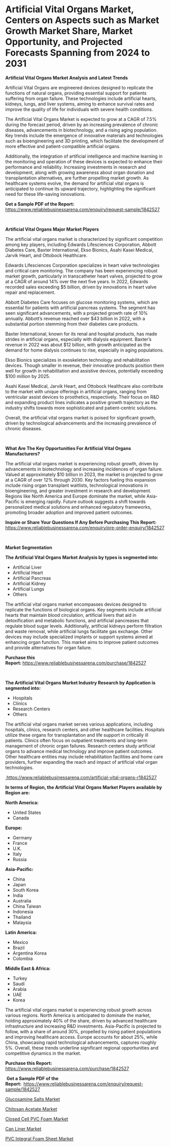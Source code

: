 <p><h1>Artificial Vital Organs Market, Centers on Aspects such as Market Growth Market Share, Market Opportunity, and Projected Forecasts Spanning from 2024 to 2031</h1></p><p><strong>Artificial Vital Organs Market Analysis and Latest Trends</strong></p>
<p><p>Artificial Vital Organs are engineered devices designed to replicate the functions of natural organs, providing essential support for patients suffering from organ failure. These technologies include artificial hearts, kidneys, lungs, and liver systems, aiming to enhance survival rates and improve the quality of life for individuals with severe health conditions.</p><p>The Artificial Vital Organs Market is expected to grow at a CAGR of 7.5% during the forecast period, driven by an increasing prevalence of chronic diseases, advancements in biotechnology, and a rising aging population. Key trends include the emergence of innovative materials and technologies such as bioengineering and 3D printing, which facilitate the development of more effective and patient-compatible artificial organs. </p><p>Additionally, the integration of artificial intelligence and machine learning in the monitoring and operation of these devices is expected to enhance their performance and reliability. Increasing investments in research and development, along with growing awareness about organ donation and transplantation alternatives, are further propelling market growth. As healthcare systems evolve, the demand for artificial vital organs is anticipated to continue its upward trajectory, highlighting the significant need for these life-saving innovations.</p></p>
<p><strong>Get a Sample PDF of the Report:&nbsp;</strong> <a href="https://www.reliablebusinessarena.com/enquiry/request-sample/1842527?utm_campaign=1724&utm_medium=2&utm_source=Github&utm_content=ia&utm_term=16102024&utm_id=artificial-vital-organs">https://www.reliablebusinessarena.com/enquiry/request-sample/1842527</a></p>
<p>&nbsp;</p>
<p><strong>Artificial Vital Organs Major Market Players</strong></p>
<p><p>The artificial vital organs market is characterized by significant competition among key players, including Edwards Lifesciences Corporation, Abbott Diabetes Care, Baxter International, Ekso Bionics, Asahi Kasei Medical, Jarvik Heart, and Ottobock Healthcare. </p><p>Edwards Lifesciences Corporation specializes in heart valve technologies and critical care monitoring. The company has been experiencing robust market growth, particularly in transcatheter heart valves, projected to grow at a CAGR of around 14% over the next five years. In 2022, Edwards recorded sales exceeding $5 billion, driven by innovations in heart valve repair and replacement.</p><p>Abbott Diabetes Care focuses on glucose monitoring systems, which are essential for patients with artificial pancreas systems. The segment has seen significant advancements, with a projected growth rate of 10% annually. Abbott’s revenue reached over $43 billion in 2022, with a substantial portion stemming from their diabetes care products.</p><p>Baxter International, known for its renal and hospital products, has made strides in artificial organs, especially with dialysis equipment. Baxter’s revenue in 2022 was about $12 billion, with growth anticipated as the demand for home dialysis continues to rise, especially in aging populations.</p><p>Ekso Bionics specializes in exoskeleton technology and rehabilitation devices. Though smaller in revenue, their innovative products position them well for growth in rehabilitation and assistive devices, potentially exceeding $100 million by 2025.</p><p>Asahi Kasei Medical, Jarvik Heart, and Ottobock Healthcare also contribute to the market with unique offerings in artificial organs, ranging from ventricular assist devices to prosthetics, respectively. Their focus on R&D and expanding product lines indicates a positive growth trajectory as the industry shifts towards more sophisticated and patient-centric solutions. </p><p>Overall, the artificial vital organs market is poised for significant growth, driven by technological advancements and the increasing prevalence of chronic diseases.</p></p>
<p>&nbsp;</p>
<p><strong>What Are The Key Opportunities For Artificial Vital Organs Manufacturers?</strong></p>
<p><p>The artificial vital organs market is experiencing robust growth, driven by advancements in biotechnology and increasing incidences of organ failure. Valued at approximately $10 billion in 2023, the market is projected to grow at a CAGR of over 12% through 2030. Key factors fueling this expansion include rising organ transplant waitlists, technological innovations in bioengineering, and greater investment in research and development. Regions like North America and Europe dominate the market, while Asia-Pacific is emerging rapidly. Future outlook suggests a shift towards personalized medical solutions and enhanced regulatory frameworks, promoting broader adoption and improved patient outcomes.</p></p>
<p><strong>Inquire or Share Your Questions If Any Before Purchasing This Report:</strong> <a href="https://www.reliablebusinessarena.com/enquiry/pre-order-enquiry/1842527?utm_campaign=1724&utm_medium=2&utm_source=Github&utm_content=ia&utm_term=16102024&utm_id=artificial-vital-organs">https://www.reliablebusinessarena.com/enquiry/pre-order-enquiry/1842527</a></p>
<p>&nbsp;</p>
<p><strong>Market Segmentation</strong></p>
<p><strong>The Artificial Vital Organs Market Analysis by types is segmented into:</strong></p>
<p><ul><li>Artificial Liver</li><li>Artificial Heart</li><li>Artificial Pancreas</li><li>Artificial Kidney</li><li>Artificial Lungs</li><li>Others</li></ul></p>
<p><p>The artificial vital organs market encompasses devices designed to replicate the functions of biological organs. Key segments include artificial hearts that maintain blood circulation, artificial livers that aid in detoxification and metabolic functions, and artificial pancreases that regulate blood sugar levels. Additionally, artificial kidneys perform filtration and waste removal, while artificial lungs facilitate gas exchange. Other devices may include specialized implants or support systems aimed at enhancing organ function. This market aims to improve patient outcomes and provide alternatives for organ failure.</p></p>
<p><strong>Purchase this Report:&nbsp;</strong><a href="https://www.reliablebusinessarena.com/purchase/1842527?utm_campaign=1724&utm_medium=2&utm_source=Github&utm_content=ia&utm_term=16102024&utm_id=artificial-vital-organs">https://www.reliablebusinessarena.com/purchase/1842527</a></p>
<p>&nbsp;</p>
<p><strong>The Artificial Vital Organs Market Industry Research by Application is segmented into:</strong></p>
<p><ul><li>Hospitals</li><li>Clinics</li><li>Research Centers</li><li>Others</li></ul></p>
<p><p>The artificial vital organs market serves various applications, including hospitals, clinics, research centers, and other healthcare facilities. Hospitals utilize these organs for transplantation and life support in critically ill patients. Clinics often focus on outpatient treatments and long-term management of chronic organ failures. Research centers study artificial organs to advance medical technology and improve patient outcomes. Other healthcare entities may include rehabilitation facilities and home care providers, further expanding the reach and impact of artificial vital organ technologies.</p></p>
<p><a href="https://www.reliablebusinessarena.com/artificial-vital-organs-r1842527?utm_campaign=1724&utm_medium=2&utm_source=Github&utm_content=ia&utm_term=16102024&utm_id=artificial-vital-organs">&nbsp;https://www.reliablebusinessarena.com/artificial-vital-organs-r1842527</a></p>
<p><strong>In terms of Region, the Artificial Vital Organs Market Players available by Region are:</strong></p>
<p>
    <p> <strong> North America: </strong>
        <ul>
            <li>United States</li>
            <li>Canada</li>
        </ul>
        </p> 
    <p> <strong> Europe: </strong>
        <ul>
            <li>Germany</li>
            <li>France</li>
            <li>U.K.</li>
            <li>Italy</li>
            <li>Russia</li>
        </ul>
        </p> 
    <p> <strong> Asia-Pacific: </strong>
        <ul>
            <li>China</li>
            <li>Japan</li>
            <li>South Korea</li>
            <li>India</li>
            <li>Australia</li>
            <li>China Taiwan</li>
            <li>Indonesia</li>
            <li>Thailand</li>
            <li>Malaysia</li>
        </ul>
        </p> 
    <p> <strong> Latin America: </strong>
        <ul>
            <li>Mexico</li>
            <li>Brazil</li>
            <li>Argentina Korea</li>
            <li>Colombia</li>
        </ul>
        </p> 
    <p> <strong> Middle East & Africa: </strong>
        <ul>
            <li>Turkey</li>
            <li>Saudi</li>
            <li>Arabia</li>
            <li>UAE</li>
            <li>Korea</li>
        </ul>
    </p>
    </p>
<p><p>The artificial vital organs market is experiencing robust growth across various regions. North America is anticipated to dominate the market, holding approximately 40% of the share, driven by advanced healthcare infrastructure and increasing R&D investments. Asia-Pacific is projected to follow, with a share of around 30%, propelled by rising patient populations and improving healthcare access. Europe accounts for about 25%, while China, showcasing rapid technological advancements, captures roughly 5%. Overall, these trends underline significant regional opportunities and competitive dynamics in the market.</p></p>
<p><strong>Purchase this Report: </strong><a href="https://www.reliablebusinessarena.com/purchase/1842527?utm_campaign=1724&utm_medium=2&utm_source=Github&utm_content=ia&utm_term=16102024&utm_id=artificial-vital-organs">https://www.reliablebusinessarena.com/purchase/1842527</a></p>
<p>&nbsp;<strong>Get a Sample PDF of the Report:&nbsp;&nbsp;</strong><a href="https://www.reliablebusinessarena.com/enquiry/request-sample/1842527?utm_campaign=1724&utm_medium=2&utm_source=Github&utm_content=ia&utm_term=16102024&utm_id=artificial-vital-organs">https://www.reliablebusinessarena.com/enquiry/request-sample/1842527</a></p>
<p><strong></strong></p>
<p><p><a href="https://www.linkedin.com/pulse/glucosamine-salts-market-global-regional-analysis-focus-region-ok2wc?utm_campaign=1724&utm_medium=2&utm_source=Github&utm_content=ia&utm_term=16102024&utm_id=artificial-vital-organs">Glucosamine Salts Market</a></p><p><a href="https://www.linkedin.com/pulse/mapping-chitosan-acetate-market-trends-challenges-breakthroughs-p7qbc?utm_campaign=1724&utm_medium=2&utm_source=Github&utm_content=ia&utm_term=16102024&utm_id=artificial-vital-organs">Chitosan Acetate Market</a></p><p><a href="https://www.linkedin.com/pulse/strategic-roadmap-success-global-closed-cell-pvc-foam-market-qqqgc?utm_campaign=1724&utm_medium=2&utm_source=Github&utm_content=ia&utm_term=16102024&utm_id=artificial-vital-organs">Closed Cell PVC Foam Market</a></p><p><a href="https://www.linkedin.com/pulse/market-dynamics-future-trends-global-can-liner-sector-forecasted-fsv2c?utm_campaign=1724&utm_medium=2&utm_source=Github&utm_content=ia&utm_term=16102024&utm_id=artificial-vital-organs">Can Liner Market</a></p><p><a href="https://www.linkedin.com/pulse/pvc-integral-foam-sheet-market-investigation-industry-evolution-cgxyc?utm_campaign=1724&utm_medium=2&utm_source=Github&utm_content=ia&utm_term=16102024&utm_id=artificial-vital-organs">PVC Integral Foam Sheet Market</a></p></p>